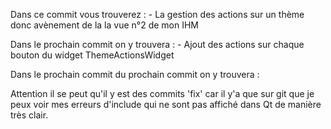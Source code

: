 Dans ce commit vous trouverez : 
    -  La gestion des actions sur un thème donc avènement de la 
        la vue n°2 de mon IHM 
    
Dans le prochain commit on y trouvera :
    - Ajout des actions sur chaque bouton du widget ThemeActionsWidget 
    
Dans le prochain commit du prochain commit on y trouvera :
    
Attention il se peut qu'il y est des commits 'fix' car il y'a que sur git que 
je peux voir mes erreurs d'include qui ne sont pas affiché dans Qt de manière très clair.